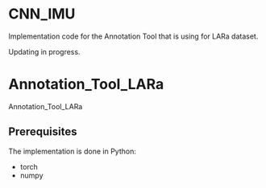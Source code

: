 # CNN_IMU
Implementation code for the Annotation Tool that is using for LARa dataset.

Updating in progress.

# Annotation_Tool_LARa
Annotation_Tool_LARa

## Prerequisites
The implementation is done in Python:
- torch
- numpy
